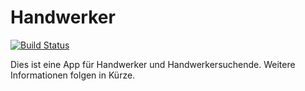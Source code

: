 # Handwerker

[![Build Status](https://travis-ci.org/EresDev/Handwerker.svg?branch=master)](https://travis-ci.org/EresDev/Handwerker)


Dies ist eine App für Handwerker und Handwerkersuchende. Weitere Informationen folgen in Kürze.

